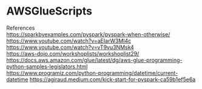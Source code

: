 # AWSGlueScripts

References <br />
https://sparkbyexamples.com/pyspark/pyspark-when-otherwise/ <br />
https://www.youtube.com/watch?v=aEIarW3Ml4c <br />
https://www.youtube.com/watch?v=vT9vu3NMsk4 <br />
https://aws-dojo.com/workshoplists/workshoplist29/ <br />
https://docs.aws.amazon.com/glue/latest/dg/aws-glue-programming-python-samples-legislators.html <br />
https://www.programiz.com/python-programming/datetime/current-datetime
https://agiraud.medium.com/kick-start-for-pyspark-ca59b1ef5e6a
